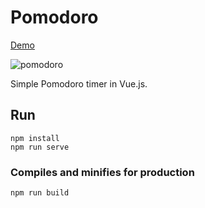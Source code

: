 # Pomodoro

[Demo](https://willguimont.github.io/Pomodoro/)

![pomodoro](https://cdn.discordapp.com/attachments/304037750146072576/551604177323950111/unknown.png)

Simple Pomodoro timer in Vue.js.

## Run
```
npm install
npm run serve
```

### Compiles and minifies for production
```
npm run build
```
